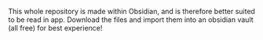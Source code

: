 This whole repository is made within Obsidian, and is therefore better suited to be read in app. 
Download the files and import them into an obsidian vault (all free) for best experience!
